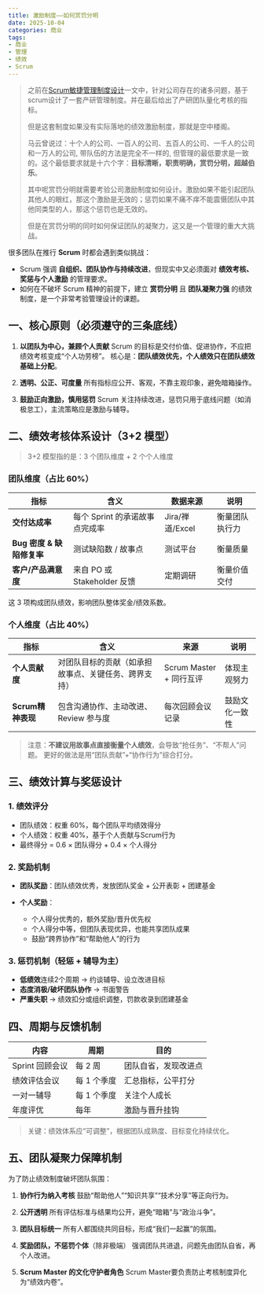 ```yaml
---
title: 激励制度——如何赏罚分明
date: 2025-10-04
categories: 商业
tags: 
- 商业
- 管理
- 绩效
- Scrum
---
```


> 之前在[Scrum敏捷管理制度设计](https://blog.hufeifei.cn/2025/05/business/scrum/)一文中，针对公司存在的诸多问题，基于scrum设计了一套产研管理制度。并在最后给出了产研团队量化考核的指标。
>
> 但是这套制度如果没有实际落地的绩效激励制度，那就是空中楼阁。
>
> 马云曾说过：十个人的公司、一百人的公司、五百人的公司、一千人的公司和一万人的公司, 带队伍的方法是完全不一样的, 但管理的最低要求是一致的。这个最低要求就是十六个字：**⽬标清晰，职责明确，赏罚分明，超越伯乐**。
>
> 其中呢赏罚分明就需要考验公司激励制度如何设计。激励如果不能引起团队其他人的眼红，那这个激励是无效的；惩罚如果不痛不痒不能震慑团队中其他同类型的人，那这个惩罚也是无效的。
>
> 但是在赏罚分明的同时如何保证团队的凝聚力，这又是一个管理的重大大挑战。

很多团队在推行 **Scrum** 时都会遇到类似挑战：
* Scrum 强调 **自组织、团队协作与持续改进**，但现实中又必须面对 **绩效考核、奖惩与个人激励** 的管理要求。
* 如何在不破坏 Scrum 精神的前提下，建立 **赏罚分明** 且 **团队凝聚力强** 的绩效制度，是一个非常考验管理设计的课题。

## 一、核心原则（必须遵守的三条底线）

1. **以团队为中心，兼顾个人贡献**
   Scrum 的目标是交付价值、促进协作，不应把绩效考核变成“个人功劳榜”。
   核心是：**团队绩效优先，个人绩效只在团队绩效基础上分配**。

2. **透明、公正、可度量**
   所有指标应公开、客观，不靠主观印象，避免暗箱操作。

3. **鼓励正向激励，慎用惩罚**
   Scrum 关注持续改进，惩罚只用于底线问题（如消极怠工），主流策略应是激励与辅导。

## 二、绩效考核体系设计（3+2 模型）

> 3+2 模型指的是：3 个团队维度 + 2 个个人维度

### 团队维度（占比 60%）

| 指标                 | 含义                     | 数据来源          | 说明      |
| ------------------ | ---------------------- | ------------- | ------- |
| **交付达成率**          | 每个 Sprint 的承诺故事点完成率    | Jira/禅道/Excel | 衡量团队执行力 |
| **Bug 密度 & 缺陷修复率** | 测试缺陷数 / 故事点            | 测试平台          | 衡量质量    |
| **客户/产品满意度**       | 来自 PO 或 Stakeholder 反馈 | 定期调研          | 衡量价值交付  |

这 3 项构成团队绩效，影响团队整体奖金/绩效系数。

### 个人维度（占比 40%）

| 指标             | 含义                         | 来源                  | 说明      |
| -------------- | -------------------------- | ------------------- | ------- |
| **个人贡献度**      | 对团队目标的贡献（如承担故事点、关键任务、跨界支持） | Scrum Master + 同行互评 | 体现主观努力  |
| **Scrum精神表现** | 包含沟通协作、主动改进、Review 参与度     | 每次回顾会议记录            | 鼓励文化一致性 |

> 注意：**不建议用故事点直接衡量个人绩效**，会导致“抢任务”、“不帮人”问题。
> 更好的做法是用“团队贡献”+“协作行为”综合打分。

## 三、绩效计算与奖惩设计

### 1. 绩效评分

* 团队绩效：权重 60%，每个团队平均绩效得分
* 个人绩效：权重 40%，基于个人贡献与Scrum行为
* 最终得分 = 0.6 × 团队得分 + 0.4 × 个人得分

### 2. 奖励机制

* **团队奖励**：团队绩效优秀，发放团队奖金 + 公开表彰 + 团建基金
* **个人奖励**：

  * 个人得分优秀的，额外奖励/晋升优先权
  * 个人得分中等，但团队表现优异，也能共享团队成果
  * 鼓励“跨界协作”和“帮助他人”的行为

### 3. 惩罚机制（轻惩 + 辅导为主）

* **低绩效**连续2个周期 → 约谈辅导、设立改进目标
* **态度消极/破坏团队协作** → 书面警告
* **严重失职** → 绩效扣分或组织调整，罚款收录到团建基金

## 四、周期与反馈机制

| 内容          | 周期      | 目的         |
| ----------- | ------- | ---------- |
| Sprint 回顾会议 | 每 2 周   | 团队自省，发现改进点 |
| 绩效评估会议      | 每 1 个季度 | 汇总指标，公平打分  |
| 一对一辅导       | 每 1 个季度 | 关注个人成长     |
| 年度评优        | 每年      | 激励与晋升挂钩    |

> 关键：绩效体系应“可调整”，根据团队成熟度、目标变化持续优化。

## 五、团队凝聚力保障机制

为了防止绩效制度破坏团队氛围：

1. **协作行为纳入考核**
   鼓励“帮助他人”“知识共享”“技术分享”等正向行为。

2. **公开透明**
   所有评估标准与结果均公开，避免“暗箱”与“政治斗争”。

3. **团队目标统一**
   所有人都围绕共同目标，形成“我们一起赢”的氛围。

4. **奖励团队，不惩罚个体**（除非极端）
   强调团队共进退，问题先由团队自省，再个人改进。

5. **Scrum Master 的文化守护者角色**
   Scrum Master要负责防止考核制度异化为“绩效内卷”。
